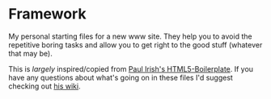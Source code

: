 # Framework

My personal starting files for a new www site. They help you to avoid the repetitive boring tasks and allow you to get right to the good stuff (whatever that may be).

This is *largely* inspired/copied from [Paul Irish's HTML5-Boilerplate](https://github.com/paulirish/html5-boilerplate/). If you have any questions about what's going on in these files I'd suggest checking out [his wiki](https://github.com/paulirish/html5-boilerplate/wiki).